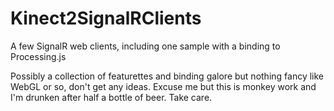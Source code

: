 # Kinect2SignalRClients
A few SignalR web clients, including one sample with a binding to Processing.js 

Possibly a collection of featurettes and binding galore but nothing fancy like WebGL or so, don't get any ideas. Excuse me but this is monkey work and I'm drunken after half a bottle of beer. Take care.
